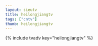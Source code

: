 ```yaml
--- 
layout: sieutv
title: heilongjiangtv
tags: ["cntv"]
thumb: heilongjiangtv
---
```

{% include tvadv key="heilongjiangtv" %}
